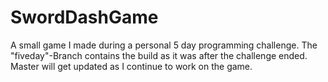 # SwordDashGame
A small game I made during a personal 5 day programming challenge. The "fiveday"-Branch contains the build as it was after the challenge ended. Master will get updated as I continue to work on the game.
